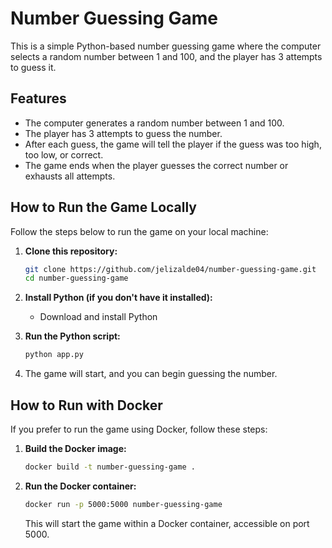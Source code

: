 # Number Guessing Game

This is a simple Python-based number guessing game where the computer selects a random number between 1 and 100, and the player has 3 attempts to guess it.

## Features

- The computer generates a random number between 1 and 100.
- The player has 3 attempts to guess the number.
- After each guess, the game will tell the player if the guess was too high, too low, or correct.
- The game ends when the player guesses the correct number or exhausts all attempts.

## How to Run the Game Locally

Follow the steps below to run the game on your local machine:

1. **Clone this repository:**

    ```bash
    git clone https://github.com/jelizalde04/number-guessing-game.git
    cd number-guessing-game
    ```

2. **Install Python (if you don't have it installed):**

    - Download and install Python 

3. **Run the Python script:**

    ```bash
    python app.py
    ```

4. The game will start, and you can begin guessing the number.

## How to Run with Docker

If you prefer to run the game using Docker, follow these steps:

1. **Build the Docker image:**

    ```bash
    docker build -t number-guessing-game .
    ```

2. **Run the Docker container:**

    ```bash
    docker run -p 5000:5000 number-guessing-game
    ```

    This will start the game within a Docker container, accessible on port 5000.

